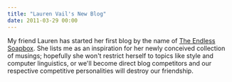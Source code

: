 ```yaml
---
title: "Lauren Vail's New Blog"
date: 2011-03-29 00:00
---
```


<p>My friend Lauren has started her first blog by the name of <a href="http://laurenevail.wordpress.com/" target="_blank">The Endless Soapbox</a>. She lists me as an inspiration for her newly conceived collection of musings; hopefully she won't restrict herself to topics like style and computer linguistics, or we'll become direct blog competitors and our respective competitive personalities will destroy our friendship.</p>

<!-- more -->

